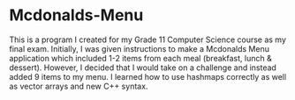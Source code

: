 # Mcdonalds-Menu
This is a program I created for my Grade 11 Computer Science course as my final exam. Initially, I was given instructions to make a Mcdonalds Menu application which included 1-2 items from each meal (breakfast, lunch & dessert). However, I decided that I would take on a challenge and instead added 9 items to my menu. I learned how to use hashmaps correctly as well as vector arrays and new C++ syntax.
